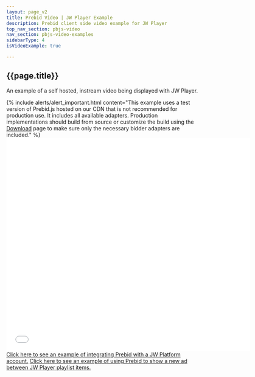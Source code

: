 ```yaml
---
layout: page_v2
title: Prebid Video | JW Player Example
description: Prebid client side video example for JW Player
top_nav_section: pbjs-video
nav_section: pbjs-video-examples
sidebarType: 4
isVideoExample: true

---
```


## {{page.title}}

An example of a self hosted, instream video being displayed with JW Player.

<div class="container pb-video-example">

  <div class="row" style="width:100%">
    {% include alerts/alert_important.html content="This example uses a test version of Prebid.js hosted on our CDN that is not recommended for production use.  It includes all available adapters.  Production implementations should build from source or customize the build using the <a href='http://prebid.org/download.html'>Download</a> page to make sure only the necessary bidder adapters are included." %}
  </div>

  <div class="pb-video-frame">
    <iframe width="640" height="560" src="//jsfiddle.net/PrebidFiddle/h2c7ke40/6/embedded/html,result/" allowfullscreen="allowfullscreen" allowpaymentrequest frameborder="0"></iframe>
  </div>

  <div>
    <a href="jwPlatformPrebidDemo.html">Click here to see an example of integrating Prebid with a JW Platform account.</a>
    <a href="jwPlaylistUniqueAds.html">Click here to see an example of using Prebid to show a new ad between JW Player playlist items.</a>
  </div>
</div>
